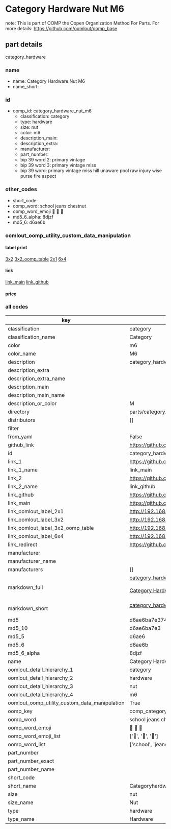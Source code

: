 # Category Hardware Nut M6  

note: This is part of OOMP the Oopen Organization Method For Parts. For more details: https://github.com/oomlout/oomp_base

##  part details
  



category_hardware



### name
* name: Category Hardware Nut M6
* name_short: 
### id
* oomp_id: category_hardware_nut_m6
  * classification: category
  * type: hardware
  * size: nut
  * color: m6
  * description_main: 
  * description_extra: 
  * manufacturer: 
  * part_number: 
  * bip 39 word 2: primary vintage
  * bip 39 word 3: primary vintage miss
  * bip 39 word: primary vintage miss hill unaware pool raw injury wise purse fire aspect

### other_codes
* short_code: 
* oomp_word: school jeans chestnut
* oomp_word_emoji :school: :jeans: :chestnut:
* md5_6_alpha: 8djzf
* md5_6: d6ae6b






### oomlout_oomp_utility_custom_data_manipulation
#### label print
[3x2](http://192.168.1.245:1112/?label=oomp%208djzf)
[3x2_oomp_table](http://192.168.1.108:1112/?label=oomp%208djzf)
[2x1](http://192.168.1.242:1112/?label=oomp%208djzf)
[6x4](http://192.168.1.55:1112/?label=oomp%208djzf)    

#### link

[link_main](https://github.com/oomlout/oomlout_oomp_version_1_messy/tree/main/parts/category_hardware_nut_m6) [link_github](https://github.com/oomlout/oomlout_oomp_version_1_messy/tree/main/parts/category_hardware_nut_m6)                             

#### price







### all codes 
| key | value |  
| --- | --- |  
| classification | category |  
| classification_name | Category |  
| color | m6 |  
| color_name | M6 |  
| description | category_hardware |  
| description_extra |  |  
| description_extra_name |  |  
| description_main |  |  
| description_main_name |  |  
| description_or_color | M  |  
| directory | parts/category_hardware_nut_m6 |  
| distributors | [] |  
| filter |  |  
| from_yaml | False |  
| github_link | https://github.com/oomlout/oomlout_oomp_part_src/tree/main/parts/category_hardware_nut_m6 |  
| id | category_hardware_nut_m6 |  
| link_1 | https://github.com/oomlout/oomlout_oomp_version_1_messy/tree/main/parts/category_hardware_nut_m6 |  
| link_1_name | link_main |  
| link_2 | https://github.com/oomlout/oomlout_oomp_version_1_messy/tree/main/parts/category_hardware_nut_m6 |  
| link_2_name | link_github |  
| link_github | https://github.com/oomlout/oomlout_oomp_version_1_messy/tree/main/parts/category_hardware_nut_m6 |  
| link_main | https://github.com/oomlout/oomlout_oomp_version_1_messy/tree/main/parts/category_hardware_nut_m6 |  
| link_oomlout_label_2x1 | http://192.168.1.242:1112/?label=oomp%208djzf |  
| link_oomlout_label_3x2 | http://192.168.1.245:1112/?label=oomp%208djzf |  
| link_oomlout_label_3x2_oomp_table | http://192.168.1.108:1112/?label=oomp%208djzf |  
| link_oomlout_label_6x4 | http://192.168.1.55:1112/?label=oomp%208djzf |  
| link_redirect | https://github.com/oomlout/oomlout_oomp_version_1_messy/tree/main/parts/category_hardware_nut_m6 |  
| manufacturer |  |  
| manufacturer_name |  |  
| manufacturers | [] |  
| markdown_full | [category_hardware_nut_m6](none)<br>[](none)<br>[Category Hardware Nut M6](none)<br><br> |  
| markdown_short | [category_hardware_nut_m6](none)<br><br> |  
| md5 | d6ae6ba7e3743652a07636bb1bbd0d55 |  
| md5_10 | d6ae6ba7e3 |  
| md5_5 | d6ae6 |  
| md5_6 | d6ae6b |  
| md5_6_alpha | 8djzf |  
| name | Category Hardware Nut M6 |  
| oomlout_detail_hierarchy_1 | category |  
| oomlout_detail_hierarchy_2 | hardware |  
| oomlout_detail_hierarchy_3 | nut |  
| oomlout_detail_hierarchy_4 | m6 |  
| oomlout_oomp_utility_custom_data_manipulation | True |  
| oomp_key | oomp_category_hardware_nut_m6 |  
| oomp_word | school jeans chestnut |  
| oomp_word_emoji | :school: :jeans: :chestnut: |  
| oomp_word_emoji_list | [':school:', ':jeans:', ':chestnut:'] |  
| oomp_word_list | ['school', 'jeans', 'chestnut'] |  
| part_number |  |  
| part_number_exact |  |  
| part_number_name |  |  
| short_code |  |  
| short_name | Categoryhardware |  
| size | nut |  
| size_name | Nut |  
| type | hardware |  
| type_name | Hardware |  
